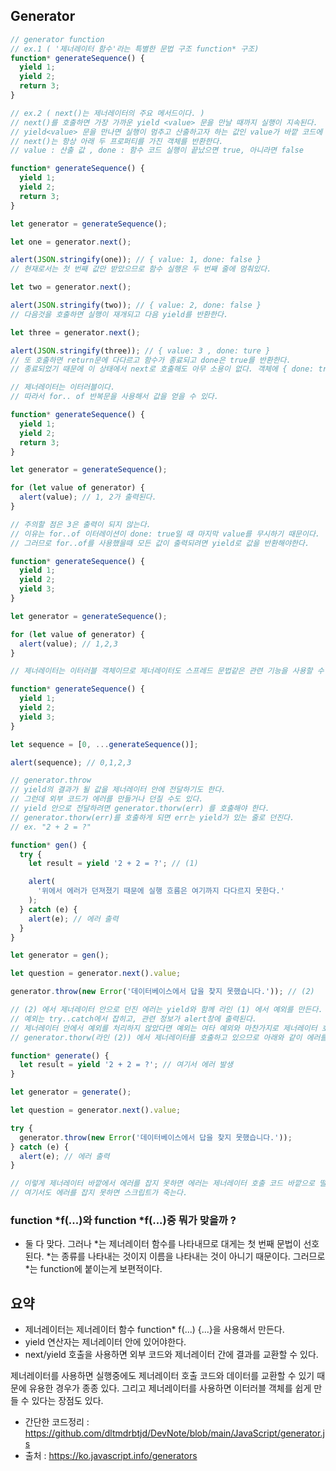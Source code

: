 ## Generator

```javascript
// generator function
// ex.1 ( '제너레이터 함수'라는 특별한 문법 구조 function* 구조)
function* generateSequence() {
  yield 1;
  yield 2;
  return 3;
}

// ex.2 ( next()는 제너레이터의 주요 메서드이다. )
// next()를 호출하면 가장 가까운 yield <value> 문을 만날 때까지 실행이 지속된다.
// yield<value> 문을 만나면 실행이 멈추고 산출하고자 하는 값인 value가 바깥 코드에 반환된다.
// next()는 항상 아래 두 프로퍼티를 가진 객체를 반환한다.
// value : 산출 값 , done : 함수 코드 실행이 끝났으면 true, 아니라면 false

function* generateSequence() {
  yield 1;
  yield 2;
  return 3;
}

let generator = generateSequence();

let one = generator.next();

alert(JSON.stringify(one)); // { value: 1, done: false }
// 현재로서는 첫 번째 값만 받았으므로 함수 실행은 두 번째 줄에 멈춰있다.

let two = generator.next();

alert(JSON.stringify(two)); // { value: 2, done: false }
// 다음것을 호출하면 실행이 재개되고 다음 yield를 반환한다.

let three = generator.next();

alert(JSON.stringify(three)); // { value: 3 , done: ture }
// 또 호출하면 return문에 다다르고 함수가 종료되고 done은 true를 반환한다.
// 종료되었기 때문에 이 상태에서 next로 호출해도 아무 소용이 없다. 객체에 { done: true } 만 반환될 뿐이다.

// 제너레이터는 이터러블이다.
// 따라서 for.. of 반복문을 사용해서 값을 얻을 수 있다.

function* generateSequence() {
  yield 1;
  yield 2;
  return 3;
}

let generator = generateSequence();

for (let value of generator) {
  alert(value); // 1, 2가 출력된다.
}

// 주의할 점은 3은 출력이 되지 않는다.
// 이유는 for..of 이터레이션이 done: true일 때 마지막 value를 무시하기 때문이다.
// 그러므로 for..of를 사용했을때 모든 값이 출력되려면 yield로 값을 반환해야한다.

function* generateSequence() {
  yield 1;
  yield 2;
  yield 3;
}

let generator = generateSequence();

for (let value of generator) {
  alert(value); // 1,2,3
}

// 제너레이터는 이터러블 객체이므로 제너레이터도 스프레드 문법같은 관련 기능을 사용할 수 있다.

function* generateSequence() {
  yield 1;
  yield 2;
  yield 3;
}

let sequence = [0, ...generateSequence()];

alert(sequence); // 0,1,2,3

// generator.throw
// yield의 결과가 될 값을 제너레이터 안에 전달하기도 한다.
// 그런데 외부 코드가 에러를 만들거나 던질 수도 있다.
// yield 안으로 전달하려면 generator.thorw(err) 를 호출해야 한다.
// generator.thorw(err)를 호출하게 되면 err는 yield가 있는 줄로 던진다.
// ex. "2 + 2 = ?"

function* gen() {
  try {
    let result = yield '2 + 2 = ?'; // (1)

    alert(
      '위에서 에러가 던져졌기 때문에 실행 흐름은 여기까지 다다르지 못한다.'
    );
  } catch (e) {
    alert(e); // 에러 출력
  }
}

let generator = gen();

let question = generator.next().value;

generator.throw(new Error('데이터베이스에서 답을 찾지 못했습니다.')); // (2)

// (2) 에서 제너레이터 안으로 던진 에러는 yield와 함께 라인 (1) 에서 예외를 만든다.
// 예외는 try..catch에서 잡히고, 관련 정보가 alert창에 출력된다.
// 제너레이터 안에서 예외를 처리하지 않았다면 예외는 여타 예외와 마찬가지로 제너레이터 호출 코드(외부 코드)로 떨어져 나온다.
// generator.thorw(라인 (2)) 에서 제너레이터를 호출하고 있으므로 아래와 같이 에러를 여기서 잡아도 된다.

function* generate() {
  let result = yield '2 + 2 = ?'; // 여기서 에러 발생
}

let generator = generate();

let question = generator.next().value;

try {
  generator.throw(new Error('데이터베이스에서 답을 찾지 못했습니다.'));
} catch (e) {
  alert(e); // 에러 출력
}

// 이렇게 제너레이터 바깥에서 에러를 잡지 못하면 에러는 제너레이터 호출 코드 바깥으로 떨어져 나간다.
// 여기서도 에러를 잡지 못하면 스크립트가 죽는다.
```

### function *f(...)와 function *f(...)중 뭐가 맞을까 ?
- 둘 다 맞다. 그러나 *는 제너레이터 함수를 나타내므로 대게는 첫 번째 문법이 선호된다. *는 종류를 나타내는 것이지 이름을 나타내는 것이 아니기 때문이다. 그러므로 *는 function에 붙이는게 보편적이다.

## 요약
- 제너레이터는 제너레이터 함수 function* f(...) {...}을 사용해서 만든다.
- yield 연산자는 제너레이터 안에 있어야한다.
- next/yield 호출을 사용하면 외부 코드와 제너레이터 간에 결과를 교환할 수 있다.

제너레이터를 사용하면 실행중에도 제너레이터 호출 코드와 데이터를 교환할 수 있기 때문에 유용한 경우가 종종 있다. 그리고 제너레이터를 사용하면 이터러블 객체를 쉽게 만들 수 있다는 장점도 있다.

- 간단한 코드정리 : https://github.com/dltmdrbtjd/DevNote/blob/main/JavaScript/generator.js
- 출처 : https://ko.javascript.info/generators
